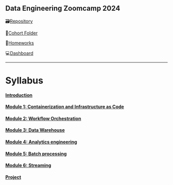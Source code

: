 ## Data Engineering Zoomcamp 2024

🗃️[Repository](https://github.com/DataTalksClub/data-engineering-zoomcamp)

📁[Cohort Folder](https://github.com/DataTalksClub/data-engineering-zoomcamp/tree/main/cohorts%2F2024)

📜[Homeworks](https://courses.datatalks.club/de-zoomcamp-2024/)

💻[Dashboard](https://dezoomcamp.streamlit.app/Course%20Overview)

---
# Syllabus
#### [Introduction]()
#### [Module 1: Containerization and Infrastructure as Code](https://github.com/DataTalksClub/data-engineering-zoomcamp/blob/main/01-docker-terraform)
#### [Module 2: Workflow Orchestration](https://github.com/DataTalksClub/data-engineering-zoomcamp/blob/main/02-workflow-orchestration)
#### [Module 3: Data Warehouse](https://github.com/DataTalksClub/data-engineering-zoomcamp/blob/main/03-data-warehouse)
#### [Module 4: Analytics engineering](https://github.com/DataTalksClub/data-engineering-zoomcamp/blob/main/04-analytics-engineering)

#### [Module 5: Batch processing](https://github.com/DataTalksClub/data-engineering-zoomcamp/blob/main/05-batch)

#### [Module 6: Streaming](https://github.com/DataTalksClub/data-engineering-zoomcamp/blob/main/06-streaming)
#### [Project]()
